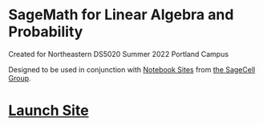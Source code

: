 # SageMath for Linear Algebra and Probability

Created for Northeastern DS5020 Summer 2022 Portland Campus

Designed to be used in conjunction with [Notebook Sites](https://dahn-research.eu/nbsites/) from [the SageCell Group](https://groups.google.com/g/sage-cell).

# [Launch Site](https://dahn-research.eu/nbsites?path=https://philipmathieu.github.io/sagemath-intro/)